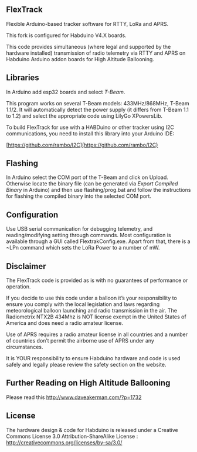 ## FlexTrack 

Flexible Arduino-based tracker software for RTTY, LoRa and APRS.

This fork is configured for Habduino V4.X boards. 

This code provides simultaneous (where legal and supported by the hardware installed) transmission of radio telemetry via RTTY and APRS on Habduino Arduino addon boards for High Altitude Ballooning.

## Libraries

In Arduino add esp32 boards and select *T-Beam*.

This program works on several T-Beam models: 433MHz/868MHz, T-Beam 1.1/2.
It will automatically detect the power supply (it differs from T-Beam 1.1 to 1.2) and select the appropriate code using LilyGo XPowersLib.

To build FlexTrack for use with a HABDuino or other tracker using I2C communications, you need to install this library into your Arduino IDE:

[https://github.com/rambo/I2C](https://github.com/rambo/I2C) 

## Flashing

In Arduino select the COM port of the T-Beam and click on Upload.
Otherwise locate the binary file (can be generated via *Export Compiled Binary* in Arduino) and then use flashing/prog.bat and follow the instructions for flashing the compiled binary into the selected COM port.

## Configuration

Use USB serial communication for debugging telemetry, and reading/modifying setting through commands.
Most configuration is available through a GUI called FlextrakConfig.exe.
Apart from that, there is a ~LPn command which sets the LoRa Power to a number of mW.

## Disclaimer

The FlexTrack code is provided as is with no guarantees of performance or operation. 

If you decide to use this code under a balloon it’s your responsibility to ensure you comply with the local legislation and laws regarding meteorological balloon launching and radio transmission in the air. 
The Radiometrix NTX2B 434Mhz is NOT license exempt in the United States of America and does need a radio amateur license.

Use of APRS requires a radio amateur license in all countries and a number of countries don’t permit the airborne use of APRS under any circumstances. 

It is YOUR responsibility to ensure Habduino hardware and code is used safely and legally please review the safety section on the website. 

## Further Reading on High Altitude Ballooning

Please read this http://www.daveakerman.com/?p=1732

## License

The hardware design & code for Habduino is released under a Creative Commons License 3.0 Attribution-ShareAlike License : http://creativecommons.org/licenses/by-sa/3.0/
